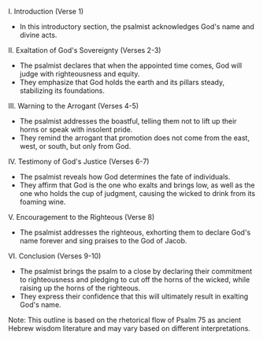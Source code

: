 I. Introduction (Verse 1)
- In this introductory section, the psalmist acknowledges God's name and divine acts.

II. Exaltation of God's Sovereignty (Verses 2-3)
- The psalmist declares that when the appointed time comes, God will judge with righteousness and equity.
- They emphasize that God holds the earth and its pillars steady, stabilizing its foundations.

III. Warning to the Arrogant (Verses 4-5)
- The psalmist addresses the boastful, telling them not to lift up their horns or speak with insolent pride.
- They remind the arrogant that promotion does not come from the east, west, or south, but only from God.

IV. Testimony of God's Justice (Verses 6-7)
- The psalmist reveals how God determines the fate of individuals.
- They affirm that God is the one who exalts and brings low, as well as the one who holds the cup of judgment, causing the wicked to drink from its foaming wine.

V. Encouragement to the Righteous (Verse 8)
- The psalmist addresses the righteous, exhorting them to declare God's name forever and sing praises to the God of Jacob.

VI. Conclusion (Verses 9-10)
- The psalmist brings the psalm to a close by declaring their commitment to righteousness and pledging to cut off the horns of the wicked, while raising up the horns of the righteous.
- They express their confidence that this will ultimately result in exalting God's name.

Note: This outline is based on the rhetorical flow of Psalm 75 as ancient Hebrew wisdom literature and may vary based on different interpretations.